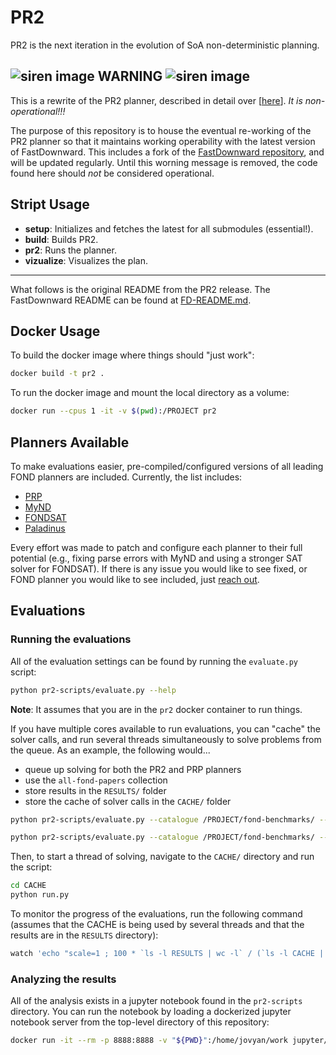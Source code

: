 # PR2

PR2 is the next iteration in the evolution of SoA non-deterministic planning.

## ![siren image](https://img.icons8.com/color/48/000000/warning-shield.png) WARNING ![siren image](https://img.icons8.com/color/48/000000/warning-shield.png)

This is a rewrite of the PR2 planner, described in detail over [[here](https://mulab.ai/project/pr2/)]. *It is non-operational!!!*

The purpose of this repository is to house the eventual re-working of the PR2 planner so that it maintains working operability with the latest version of FastDownward. This includes a fork of the [FastDownward repository](https://github.com/aibasel/downward), and will be updated regularly. Until this worning message is removed, the code found here should *not* be considered operational.

## Stript Usage

* **setup**: Initializes and fetches the latest for all submodules (essential!).
* **build**: Builds PR2.
* **pr2**: Runs the planner.
* **vizualize**: Visualizes the plan.

----

What follows is the original README from the PR2 release. The FastDownward README can be found at [FD-README.md](FD-README.md).


## Docker Usage

To build the docker image where things should "just work":

```bash
docker build -t pr2 .
```

To run the docker image and mount the local directory as a volume:

```bash
docker run --cpus 1 -it -v $(pwd):/PROJECT pr2
```

## Planners Available

To make evaluations easier, pre-compiled/configured versions of all leading FOND planners are included. Currently, the list includes:

* [PRP](https://github.com/QuMuLab/planner-for-relevant-policies)
* [MyND](https://github.com/robertmattmueller/myND)
* [FONDSAT](https://github.com/tomsons22/FOND-SAT)
* [Paladinus](https://github.com/ramonpereira/paladinus)

Every effort was made to patch and configure each planner to their full potential (e.g., fixing parse errors with MyND and using a stronger SAT solver for FONDSAT). If there is any issue you would like to see fixed, or FOND planner you would like to see included, just [reach out](http://www.haz.ca).

## Evaluations

### Running the evaluations

All of the evaluation settings can be found by running the `evaluate.py` script:

```bash
python pr2-scripts/evaluate.py --help
```

**Note**: It assumes that you are in the `pr2` docker container to run things.

If you have multiple cores available to run evaluations, you can "cache" the solver calls, and run several threads simultaneously to solve problems from the queue. As an example, the following would...

* queue up solving for both the PR2 and PRP planners
* use the `all-fond-papers` collection
* store results in the `RESULTS/` folder
* store the cache of solver calls in the `CACHE/` folder

```bash
python pr2-scripts/evaluate.py --catalogue /PROJECT/fond-benchmarks/ --collection all-fond-papers --output RESULTS --cache CACHE --planner pr2

python pr2-scripts/evaluate.py --catalogue /PROJECT/fond-benchmarks/ --collection all-fond-papers --output RESULTS --cache CACHE --planner prp
```
Then, to start a thread of solving, navigate to the `CACHE/` directory and run the script:

```bash
cd CACHE
python run.py
```

To monitor the progress of the evaluations, run the following command (assumes that the CACHE is being used by several threads and that the results are in the `RESULTS` directory):

```bash
watch 'echo "scale=1 ; 100 * `ls -l RESULTS | wc -l` / (`ls -l CACHE | wc -l` + `ls -l RESULTS | wc -l`)" | bc'
```

### Analyzing the results

All of the analysis exists in a jupyter notebook found in the `pr2-scripts` directory. You can run the notebook by loading a dockerized jupyter notebook server from the top-level directory of this repository:

```bash
docker run -it --rm -p 8888:8888 -v "${PWD}":/home/jovyan/work jupyter/datascience-notebook:9e63909e0317
```
